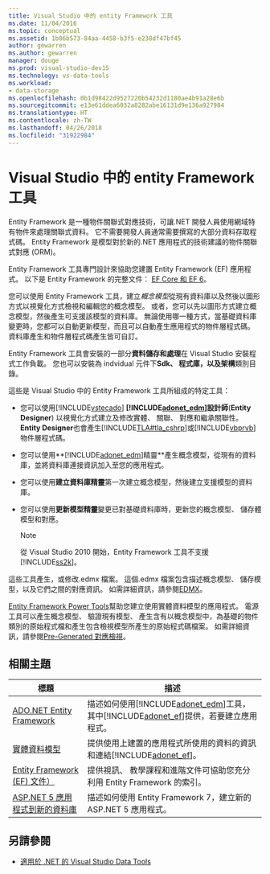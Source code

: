 ```yaml
---
title: Visual Studio 中的 entity Framework 工具
ms.date: 11/04/2016
ms.topic: conceptual
ms.assetid: 1b06b573-84aa-4458-b3f5-e238df47bf45
author: gewarren
ms.author: gewarren
manager: douge
ms.prod: visual-studio-dev15
ms.technology: vs-data-tools
ms.workload:
- data-storage
ms.openlocfilehash: 0b1d98422d9527220b54232d1180ae4b91a28e6b
ms.sourcegitcommit: e13e61ddea6032a8282abe16131d9e136a927984
ms.translationtype: HT
ms.contentlocale: zh-TW
ms.lasthandoff: 04/26/2018
ms.locfileid: "31922984"
---
```

# <a name="entity-framework-tools-in-visual-studio"></a>Visual Studio 中的 entity Framework 工具
Entity Framework 是一種物件關聯式對應技術，可讓.NET 開發人員使用網域特有物件來處理關聯式資料。 它不需要開發人員通常需要撰寫的大部分資料存取程式碼。 Entity Framework 是模型對於新的.NET 應用程式的技術建議的物件關聯式對應 (ORM)。

Entity Framework 工具專門設計來協助您建置 Entity Framework (EF) 應用程式。 以下是 Entity Framework 的完整文件： [EF Core 和 EF 6](/ef/)。

您可以使用 Entity Framework 工具，建立*概念模型*從現有資料庫以及然後以圖形方式以視覺化方式檢視和編輯您的概念模型。 或者，您可以先以圖形方式建立概念模型，然後產生可支援該模型的資料庫。 無論使用哪一種方式，當基礎資料庫變更時，您都可以自動更新模型，而且可以自動產生應用程式的物件層程式碼。 資料庫產生和物件層程式碼產生皆可自訂。

Entity Framework 工具會安裝的一部分**資料儲存和處理**在 Visual Studio 安裝程式工作負載。 您也可以安裝為 indvidual 元件下**Sdk、 程式庫，以及架構**類別目錄。

這些是 Visual Studio 中的 Entity Framework 工具所組成的特定工具：

-   您可以使用[!INCLUDE[vstecado](../data-tools/includes/vstecado_md.md)]  **[!INCLUDE[adonet_edm](../data-tools/includes/adonet_edm_md.md)]設計師**(**Entity Designer**) 以視覺化方式建立及修改實體、 關聯、 對應和繼承關聯性。 **Entity Designer**也會產生[!INCLUDE[TLA#tla_cshrp](../data-tools/includes/tlasharptla_cshrp_md.md)]或[!INCLUDE[vbprvb](../code-quality/includes/vbprvb_md.md)]物件層程式碼。

-   您可以使用**[!INCLUDE[adonet_edm](../data-tools/includes/adonet_edm_md.md)]精靈**產生概念模型，從現有的資料庫，並將資料庫連接資訊加入至您的應用程式。

-   您可以使用**建立資料庫精靈**第一次建立概念模型，然後建立支援模型的資料庫。

-   您可以使用**更新模型精靈**變更已對基礎資料庫時，更新您的概念模型、 儲存體模型和對應。

    > [!NOTE]
    >  從 Visual Studio 2010 開始，Entity Framework 工具不支援[!INCLUDE[ss2k](../data-tools/includes/ss2k_md.md)]。

這些工具產生，或修改.edmx 檔案。 這個.edmx 檔案包含描述概念模型、 儲存模型，以及它們之間的對應資訊。 如需詳細資訊，請參閱[EDMX](https://msdn.microsoft.com/data/jj650889.aspx)。

[Entity Framework Power Tools](https://marketplace.visualstudio.com/items?itemName=EntityFrameworkTeam.EntityFrameworkPowerToolsBeta4)幫助您建立使用實體資料模型的應用程式。 電源工具可以產生概念模型、 驗證現有模型、 產生含有以概念模型中，為基礎的物件類別的原始程式檔和產生包含檢視模型所產生的原始程式碼檔案。 如需詳細資訊，請參閱[Pre-Generated 對應檢視](https://msdn.microsoft.com/data/dn469601.aspx)。

## <a name="related-topics"></a>相關主題

|標題|描述|
|-----------|-----------------|
|[ADO.NET Entity Framework](/dotnet/framework/data/adonet/ef/index)|描述如何使用[!INCLUDE[adonet_edm](../data-tools/includes/adonet_edm_md.md)]工具，其中[!INCLUDE[adonet_ef](../data-tools/includes/adonet_ef_md.md)]提供，若要建立應用程式。|
|[實體資料模型](/dotnet/framework/data/adonet/entity-data-model)|提供使用上建置的應用程式所使用的資料的資訊和連結[!INCLUDE[adonet_ef](../data-tools/includes/adonet_ef_md.md)]。|
|[Entity Framework (EF) 文件）](https://msdn.microsoft.com/library/ee712907(v=vs.113).aspx)|提供視訊、 教學課程和進階文件可協助您充分利用 Entity Framework 的索引。|
|[ASP.NET 5 應用程式到新的資料庫](https://docs.efproject.net/en/latest/platforms/aspnetcore/new-db.html)|描述如何使用 Entity Framework 7，建立新的 ASP.NET 5 應用程式。|

## <a name="see-also"></a>另請參閱

- [適用於 .NET 的 Visual Studio Data Tools](../data-tools/visual-studio-data-tools-for-dotnet.md)